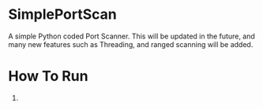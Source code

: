 # SimplePortScan
A simple Python coded Port Scanner.
This will be updated in the future, and many new features such as Threading, and ranged scanning will be added.

# How To Run
1. 
